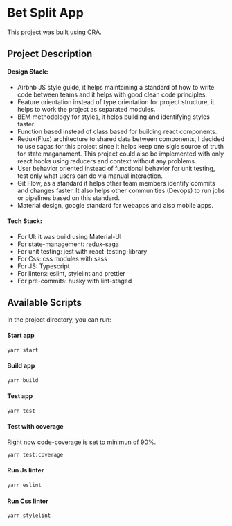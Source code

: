 # Bet Split App

This project was built using CRA.

## Project Description
#### Design Stack:
- Airbnb JS style guide, it helps maintaining a standard of how to write code between teams and it helps with good clean code principles.
- Feature orientation instead of type orientation for project structure, it helps to work the project as separated modules.
- BEM methodology for styles, it helps building and identifying styles faster.
- Function based instead of class based for building react components.
- Redux(Flux) architecture to shared data between components, I decided to use sagas for this project since it helps keep one sigle source of truth for state maganament. This project could also be implemented with only react hooks using reducers and context without any problems.
- User behavior oriented instead of functional behavior for unit testing, test only what users can do via manual interaction.
- Git Flow, as a standard it helps other team members identify commits and changes faster. It also helps other communities (Devops) to run jobs or pipelines based on this standard.
- Material design, google standard for webapps and also mobile apps.

#### Tech Stack:
- For UI: it was build using Material-UI
- For state-management: redux-saga 
- For unit testing: jest with react-testing-library
- For Css: css modules with sass
- For JS: Typescript
- For linters: eslint, stylelint and prettier
- For pre-commits: husky with lint-staged

## Available Scripts
In the project directory, you can run:

#### Start app
```bash
yarn start
```
#### Build app
```bash
yarn build
```
#### Test app
```bash
yarn test
```
#### Test with coverage
Right now code-coverage is set to minimun of 90%.
```bash
yarn test:coverage
```
#### Run Js linter
```bash
yarn eslint
```
#### Run Css linter
```bash
yarn stylelint
```

